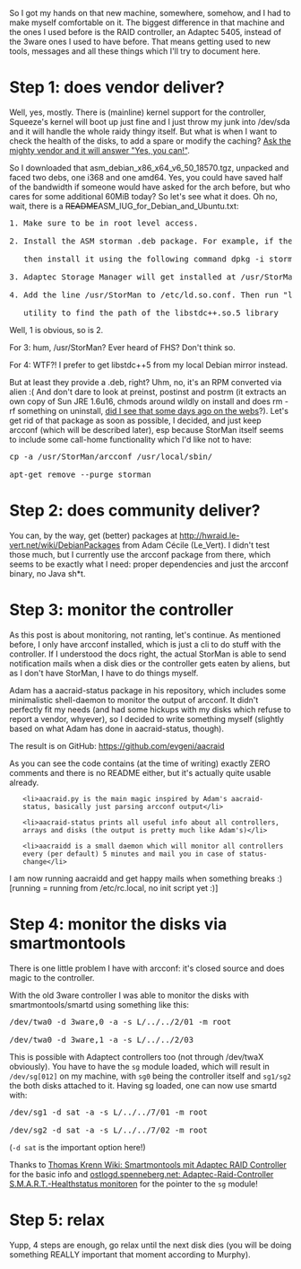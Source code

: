 <html><body><p>So I got my hands on that new machine, somewhere, somehow, and I had to make myself comfortable on it. The biggest difference in that machine and the ones I used before is the RAID controller, an ﻿Adaptec 5405, instead of the 3ware ones I used to have before. That means getting used to new tools, messages and all these things which I'll try to document here.

</p><h1>Step 1: does vendor deliver?</h1>

Well, yes, mostly. There is (mainline) kernel support for the controller, Squeeze's kernel will boot up just fine and I just throw my junk into /dev/sda and it will handle the whole raidy thingy itself. But what is when I want to check the health of the disks, to add a spare or modify the caching? <a href="http://ask.adaptec.com/scripts/adaptec_tic.cfg/php.exe/enduser/std_adp.php?p_faqid=17008">Ask the mighty vendor and it will answer "Yes, you can!"</a>.



So I downloaded that ﻿asm_debian_x86_x64_v6_50_18570.tgz, unpacked and faced two debs, one i368 and one amd64. Yes, you could have saved half of the bandwidth if someone would have asked for the arch before, but who cares for some additional 60MiB today? So let's see what it does. Oh no, wait, there is a <del>README﻿</del>ASM_IUG_for_Debian_and_Ubuntu.txt:

<pre>1. Make sure to be in root level access.

2. Install the ASM storman .deb package. For example, if the package is storman_6.50-18570_i386.deb,

   then install it using the following command dpkg -i storman_6.50-18570_i386.deb

3. Adaptec Storage Manager will get installed at /usr/StorMan

4. Add the line /usr/StorMan to /etc/ld.so.conf. Then run "ldconfig". This is needed for the arcconf

   utility to find the path of the libstdc++.so.5 library</pre>

Well, 1 is obvious, so is 2.

For 3: hum, /usr/StorMan? Ever heard of FHS? Don't think so.

For 4: WTF?! I prefer to get libstdc++5 from my local Debian mirror instead.



But at least they provide a .deb, right? Uhm, no, it's an RPM converted via alien :( And don't dare to look at preinst, postinst and postrm (it extracts an own copy of Sun JRE 1.6u16, chmods around wildly on install and does rm -rf something on uninstall, <a href="https://github.com/MrMEEE/bumblebee/commit/a047be85247755cdbe0acce6f1dafc8beb84f2ac">did I see that some days ago on the webs</a>?). Let's get rid of that package as soon as possible, I decided, and just keep arcconf (which will be described later), esp because StorMan itself seems to include some call-home functionality which I'd like not to have:

<pre>cp -a /usr/StorMan/arcconf /usr/local/sbin/

apt-get remove --purge storman</pre>

<h1>Step 2: does community deliver?</h1>

You can, by the way, get (better) packages at <a href="http://hwraid.le-vert.net/wiki/DebianPackages">http://hwraid.le-vert.net/wiki/DebianPackages</a> from ﻿Adam Cécile (Le_Vert). I didn't test those much, but I currently use the arcconf package from there, which seems to be exactly what I need: proper dependencies and just the arcconf binary, no Java sh*t.

<h1>Step 3: monitor the controller</h1>

As this post is about monitoring, not ranting, let's continue. As mentioned before, I only have arcconf installed, which is just a cli to do stuff with the controller. If I understood the docs right, the actual StorMan is able to send notification mails when a disk dies or the controller gets eaten by aliens, but as I don't have StorMan, I have to do things myself.



Adam has a aacraid-status package in his repository, which includes some minimalistic shell-daemon to monitor the output of arcconf. It didn't perfectly fit my needs (and had some hickups with my disks which refuse to report a vendor, whyever), so I decided to write something myself (slightly based on what Adam has done in aacraid-status, though).



The result is on GitHub: <a href="https://github.com/evgeni/aacraid">https://github.com/evgeni/aacraid</a>



As you can see the code contains (at the time of writing) exactly ZERO comments and there is no README either, but it's actually quite usable already.

<ul>

	<li>aacraid.py is the main magic inspired by Adam's aacraid-status, basically just parsing arcconf output</li>

	<li>aacraid-status prints all useful info about all controllers, arrays and disks (the output is pretty much like Adam's)</li>

	<li>aacraidd is a small daemon which will monitor all controllers every (per default) 5 minutes and mail you in case of status-change</li>

</ul>

I am now running aacraidd and get happy mails when something breaks :) [running = running from /etc/rc.local, no init script yet :)]

<h1>Step 4: monitor the disks via smartmontools</h1>

There is one little problem I have with arcconf: it's closed source and does magic to the controller.



With the old 3ware controller I was able to monitor the disks with smartmontools/smartd using something like this:

<pre>/dev/twa0 -d 3ware,0 -a -s L/../../2/01 -m root

/dev/twa0 -d 3ware,1 -a -s L/../../2/03</pre>

This is possible with Adaptect controllers too (not through /dev/twaX obviously). You have to have the <code>sg</code> module loaded, which will result in <code>/dev/sg[012]</code> on my machine, with <code>sg0</code> being the controller itself and <code>sg1/sg2</code> the both disks attached to it. Having sg loaded, one can now use smartd with:

<pre>/dev/sg1 -d sat -a -s L/../../7/01 -m root

/dev/sg2 -d sat -a -s L/../../7/02 -m root</pre>

(<code>-d sat</code> is the important option here!)



Thanks to <a href="http://www.thomas-krenn.com/de/wiki/Smartmontools_mit_Adaptec_RAID_Controller">Thomas Krenn Wiki: Smartmontools mit Adaptec RAID Controller</a> for the basic info and <a href="https://ostlogd.spenneberg.net/wordpress/?p=664">ostlogd.spenneberg.net: Adaptec-Raid-Controller S.M.A.R.T.-Healthstatus monitoren</a> for the pointer to the <code>sg</code> module!

<h1>Step 5: relax</h1>

Yupp, 4 steps are enough, go relax until the next disk dies (you will be doing something REALLY important that moment according to Murphy).</body></html>